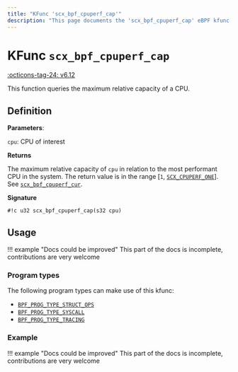 ```yaml
---
title: "KFunc 'scx_bpf_cpuperf_cap'"
description: "This page documents the 'scx_bpf_cpuperf_cap' eBPF kfunc, including its definition, usage, program types that can use it, and examples."
---
```

# KFunc `scx_bpf_cpuperf_cap`

<!-- [FEATURE_TAG](scx_bpf_cpuperf_cap) -->
[:octicons-tag-24: v6.12](https://github.com/torvalds/linux/commit/d86adb4fc0655a0867da811d000df75d2a325ef6)
<!-- [/FEATURE_TAG] -->

This function queries the maximum relative capacity of a CPU.

## Definition

**Parameters**:

`cpu`: CPU of interest

**Returns** 

The maximum relative capacity of `cpu` in relation to the most performant CPU in the system. The return value is in the range [`1`, [`SCX_CPUPERF_ONE`](https://elixir.bootlin.com/linux/v6.13.4/source/kernel/sched/ext.c#L20)]. See [`scx_bpf_cpuperf_cur`](scx_bpf_cpuperf_cur.md).

**Signature**

<!-- [KFUNC_DEF] -->
`#!c u32 scx_bpf_cpuperf_cap(s32 cpu)`
<!-- [/KFUNC_DEF] -->

## Usage

!!! example "Docs could be improved"
    This part of the docs is incomplete, contributions are very welcome

### Program types

The following program types can make use of this kfunc:

<!-- [KFUNC_PROG_REF] -->
- [`BPF_PROG_TYPE_STRUCT_OPS`](../program-type/BPF_PROG_TYPE_STRUCT_OPS.md)
- [`BPF_PROG_TYPE_SYSCALL`](../program-type/BPF_PROG_TYPE_SYSCALL.md)
- [`BPF_PROG_TYPE_TRACING`](../program-type/BPF_PROG_TYPE_TRACING.md)
<!-- [/KFUNC_PROG_REF] -->

### Example

!!! example "Docs could be improved"
    This part of the docs is incomplete, contributions are very welcome

